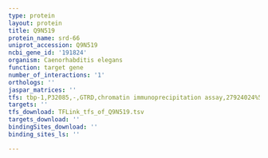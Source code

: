 ```yaml
---
type: protein
layout: protein
title: Q9N519
protein_name: srd-66
uniprot_accession: Q9N519
ncbi_gene_id: '191824'
organism: Caenorhabditis elegans
function: target gene
number_of_interactions: '1'
orthologs: ''
jaspar_matrices: ''
tfs: tbp-1,P32085,-,GTRD,chromatin immunoprecipitation assay,27924024%5Buid%5D,No
targets: ''
tfs_download: TFLink_tfs_of_Q9N519.tsv
targets_download: ''
bindingSites_download: ''
binding_sites_ls: ''

---
```

